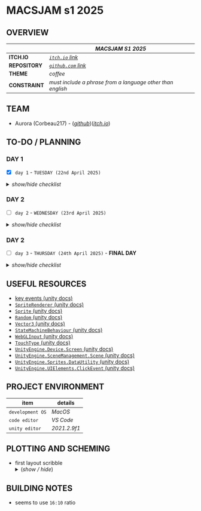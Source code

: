 # MACSJAM s1 2025

## OVERVIEW

|  | *MACSJAM S1 2025* |
| --- | --- |
| **ITCH.IO** | *[`itch.io` link](https://itch.io/jam/macsjam-semester-1-2025)* |
| **REPOSITORY** | *[`github.com` link](https://itch.io/jam/macsjam-semester-1-2025)* |
| **THEME** | *coffee* |
| **CONSTRAINT** | *must include a phrase from a language other than english* |

## TEAM

* Aurora (Corbeau217) - (*[github](https://github.com/corbeau217)*)(*[itch.io](https://corbeau217.itch.io/)*)

## TO-DO / PLANNING

### DAY 1
- [x] `day 1` - `TUESDAY (22nd April 2025)`

<details><summary><i>show/hide checklist</i></summary>

---
- [x] `STAGE 001` - ***GAME PRELIMINARY DESIGN AND RESEARCH***
    - [x] brainstorm game ideas
    - [x] add theme and constraint to readme
- [x] `STAGE 002` - ***INITIAL GAME DOCUMENTATION***
    - [x] create `/docs/readme.md`
    - [x] fill out base skeleton for `/docs/readme.md`
    - [x] add elements to the to-do section
    - [x] first draft of game development roadmap
    - [x] add team contacts and project references
- [x] `STAGE 003` - ***MORE EARLY GAME RESEARCH***
    - [x] experiment with unity to identify which features to use or move to later
    - [x] create/source primitive game objects
- [x] `STAGE 004` - ***MORE EARLY GAME DOCUMENTATION***
    - [x] sketch primitive interface
    - [x] draw coffee machine
- [x] `STAGE 005` - ***PRE-ALPHA GAME DEVELOPMENT***
    - [x] add coffee machine object
    - [x] add placeholder customer sprites
    - [x] customer manager script delegates the state of customers
    - [x] customer object script handles moving around the scene
    - [x] customer object knows when they leave the scene
- [x] `STAGE 006` - ***INPUT KNOWABLES***
    - [x] experiment with keyboard input
    - [x] player object can detect input
    - [x] player object can tell the customer their order is done
    - [x] input timeout script
- [x] `STAGE 007` - ***SPEECH BUBBLES***
    - [x] draw speech bubbles
    - [x] add customer speech bubbles
    - [x] put text in them
    - [x] speech bubbles show / hide
    - [x] customer detects proximity to ordering marker 
- [x] `STAGE 008` - ***PROGRESS UPDATE***
    - [x] screenshot of not working scene
    - [x] recording showing input/customer state/input timeout working
- [x] `STAGE 009` - ***MORE SPRITES***
    - [x] draw up order menu sprite
    - [x] draw some customer sprites
    - [x] draw winning medal sprite
---

</details>


### DAY 2
- [ ] `day 2` - `WEDNESDAY (23rd April 2025)`

<details><summary><i>show/hide checklist</i></summary>

---
- [x] `STAGE 101` - ***DESIGN AND DOCUMENTING***
    - [x] research `SpriteRenderer` scripting
    - [x] cleanup order menu sprite to use masks for colouring
    - [x] cleanup speech bubble sprites to be masks for colouring
    - [x] cleanup TODO based on time remaining
    - [x] add missing tasks in TODO section
    - [x] move unecessary features to stretch goals
- [x] `STAGE 102` - ***LIGHT TASK - USING MORE SPRITES***
    - [x] add order menu sprites to scene
    - [x] add location marker layer
    - [x] location marker layer culled from camera
    - [x] using sprite layers for draw ordering
    - [x] add customer sprites to scene
    - [x] customer sprites now randomised from list
- [x] `STAGE 103` - ***CORE MECHANIC - INPUT USAGE***
    - [x] add in the new sweetener option
    - [x] fixing bug with customers sometimes returning too fast
    - [x] scribble ideas for flow chart
    - [x] scribble ideas for coffee order states
    - [x] placeholder order option selection sprites as flow graph
    - [x] create states for coffee machine system
    - [x] detect input to make order selections
    - [x] have graph sprites hide to show order
    - [x] confirm order making is working
- [ ] `STAGE 104` - ***INITIAL BUILD - SUBMIT EARLY GAME***
    - [x] added no sugar option to current speech bubble style
    - [x] make node key sprites
    - [x] add sprites to scene
    - [x] moving flow graph scripts to scripts folder
    - [x] fixing order match bug
    - [x] fixing initial orders not randomised
    - [x] attempt to build to webgl
    - [x] use a non-square sprite for location markers
    - [x] tweak scene to fit 16:10 viewing ratio
    - [ ] upload current build to itch.io
    - [ ] minimalist itch.io page
- [ ] `STAGE 105` - ***LIGHT TASK - BUBBLES BETTER***
    - [ ] change speech bubble manager to swap sprites instead of objects
    - [ ] add new speech bubble style to the scene
- [ ] `STAGE 106` - ***CORE MECHANIC - CONSTRAINT USAGE***
    - [ ] second speech bubble language
- [ ] `STAGE 107` - ***LIGHT TASK - CUSTOMERS BETTER***
    - [ ] using move towards for customer stepping back
    - [ ] backwards movement speed
    - [ ] experiment with animations
    - [ ] add customer jiggling
    - [ ] speech bubble frame redesign
- [ ] `STAGE 108` - ***CORE MECHANIC - CURRENCY***
    - [ ] add in player funds
    - [ ] add in order values
    - [ ] use order values for player funds
- [ ] `STAGE 109` - ***CORE MECHANIC - PRIMITIVE WIN / LOSS SYSTEM***
    - [ ] show win screen when you get 100 coins above float
    - [ ] show bankrupt screen when you get negative coins
- [ ] `STAGE 110` - ***DOCUMENTATION - PRE-ALPHA GAME***
    - [ ] wrap up primitive game MVP in a bow
    - [ ] screenshot/recording of mvp game systems
- [ ] `STAGE 111` - ***PRE-ALPHA SUBMISSION - NO SOUND***
    - [ ] rebuild game for web
    - [ ] upload current build to itch.io
    - [ ] cleanup itch.io page
- [ ] `STAGE 112` - ***ALPHA MECHANIC - SOUND EFFECTS***
    - [ ] source sound effects
    - [ ] add sound effects to the game
    - [ ] build with sound effects
- [ ] `STAGE 113` - ***ALPHA SUBMISSION - SOUND EFFECTS***
    - [ ] rebuild game and upload to itch.io
    - [ ] tidy up submission page
    - [ ] investigate sound quality
- [ ] `STAGE 114` - ***BETA MECHANIC - TRANSLATION SYSTEM***
    - [ ] speech bubbles in other languages translate to english after delay
    - [ ] translation loading sprite
    - [ ] translation in progress sprite usage
- [ ] `STAGE 115` - ***BETA MECHANICS - MORE SPRITES***
    - [ ] coffee cup sprite for regular order
    - [ ] coffee bean sprite for generic coffee
    - [ ] credit card sprite for payment
    - [ ] add new sprites to scene to make orders prettier
---

</details>

### DAY 2
- [ ] `day 3` - `THURSDAY (24th April 2025)` - **FINAL DAY**

<details><summary><i>show/hide checklist</i></summary>

---
- [ ] `STAGE 201` - ***NICER BUILDING***
    - [ ] make the building repository
    - [ ] add this repository as submodule
- [ ] `STAGE 202` - ***BETA PLANNING***
    - [ ] outline further development plan
    - [ ] plan out what skeleton to include more core features
- [ ] `STAGE 203` - ***BETA MECHANIC - TIME CRUNCHING***
    - [ ] order timeframes and fail to deliver
    - [ ] variance in customer movement settings
- [ ] `STAGE 204` - ***BETA SUBMISSION - TRANSLATION AND TIMING***
    - [ ] rebuild game and upload to itch.io
    - [ ] tidy up submission page
- [ ] `STAGE 205` - ***STRETCH 1 - MOUSE AND TOUCH MENU***
    - [ ] plan out how to add touch functionality to menu
    - [ ] implement touch functionality
- [ ] `STAGE 206` - ***STRETCH 2 - WORK DAY***
    - [ ] implementing work day and time in game
- [ ] `STAGE 207` - ***STRETCH 3 - PA SYSTEM ANNOUNCEMENTS***
    - [ ] source PA system announcements sound bytes
- [ ] `STAGE 208` - ***STRETCH 4 - THIRD LANGUAGE***
    - [ ] third speech bubble language
    - [ ] speech bubbles drifting?
- [ ] `STAGE 209` - ***STRETCH SUBMISSION - MOUSE, TOUCH, EXPANDED WORLD***
    - [ ] rebuild game and upload to itch.io
    - [ ] tidy up submission page
- [ ] `STAGE 210` - ***STRETCH 5 - MENUS AS BUBBLES***
    - [ ] bubbles that are animated to create the menus as needed
---

</details>


## USEFUL RESOURCES
* [key events (unity docs)](https://docs.unity3d.com/ScriptReference/Event-keyCode.html)
* [`SpriteRenderer` (unity docs)](https://docs.unity3d.com/2021.2/Documentation/ScriptReference/SpriteRenderer.html)
* [`Sprite` (unity docs)](https://docs.unity3d.com/2021.2/Documentation/ScriptReference/Sprite.html)
* [`Random` (unity docs)](https://docs.unity3d.com/2021.2/Documentation/ScriptReference/Random.html)
* [`Vector3` (unity docs)](https://docs.unity3d.com/2021.2/Documentation/ScriptReference/Vector3.html)
* [`StateMachineBehaviour` (unity docs)](https://docs.unity3d.com/2021.2/Documentation/ScriptReference/StateMachineBehaviour.html)
* [`WebGLInput` (unity docs)](https://docs.unity3d.com/2021.2/Documentation/ScriptReference/WebGLInput.html)
* [`TouchType` (unity docs)](https://docs.unity3d.com/2021.2/Documentation/ScriptReference/TouchType.html)
* [`UnityEngine.Device.Screen` (unity docs)](https://docs.unity3d.com/2021.2/Documentation/ScriptReference/Device.Screen.html)
* [`UnityEngine.SceneManagement.Scene` (unity docs)](https://docs.unity3d.com/2021.2/Documentation/ScriptReference/SceneManagement.Scene.html)
* [`UnityEngine.Sprites.DataUtility` (unity docs)](https://docs.unity3d.com/2021.2/Documentation/ScriptReference/Sprites.DataUtility.html)
* [`UnityEngine.UIElements.ClickEvent` (unity docs)](https://docs.unity3d.com/2021.2/Documentation/ScriptReference/UIElements.ClickEvent.html)

## PROJECT ENVIRONMENT

| **item** | **details** |
| --- | --- |
| `development OS` | *MacOS* |
| `code editor` | *VS Code* |
| `unity editor` | *2021.2.9f1* |


## PLOTTING AND SCHEMING

<ul>
    <li>first layout scribble
<details><summary>(<i>show / hide</i>)</summary>
        
![scribble](/docs/planning_scribbles/first_layout_scribble.jpg)

</details>
    </li>
</ul>

## BUILDING NOTES

* seems to use `16:10` ratio


